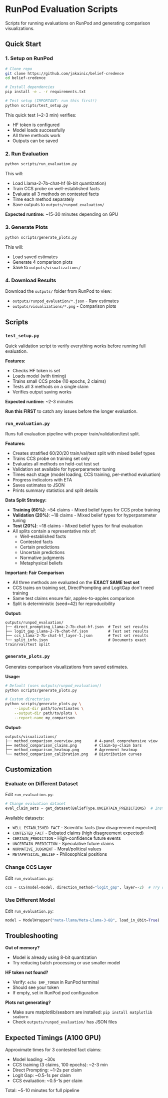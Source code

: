 # RunPod Evaluation Scripts

Scripts for running evaluations on RunPod and generating comparison visualizations.

## Quick Start

### 1. Setup on RunPod

```bash
# Clone repo
git clone https://github.com/jakainic/belief-credence
cd belief-credence

# Install dependencies
pip install -e . -r requirements.txt

# Test setup (IMPORTANT: run this first!)
python scripts/test_setup.py
```

This quick test (~2-3 min) verifies:
- HF token is configured
- Model loads successfully
- All three methods work
- Outputs can be saved

### 2. Run Evaluation

```bash
python scripts/run_evaluation.py
```

This will:
- Load Llama-2-7b-chat-hf (8-bit quantization)
- Train CCS probe on well-established facts
- Evaluate all 3 methods on contested facts
- Time each method separately
- Save outputs to `outputs/runpod_evaluation/`

**Expected runtime:** ~15-30 minutes depending on GPU

### 3. Generate Plots

```bash
python scripts/generate_plots.py
```

This will:
- Load saved estimates
- Generate 4 comparison plots
- Save to `outputs/visualizations/`

### 4. Download Results

Download the `outputs/` folder from RunPod to view:
- `outputs/runpod_evaluation/*.json` - Raw estimates
- `outputs/visualizations/*.png` - Comparison plots

## Scripts

### `test_setup.py`

Quick validation script to verify everything works before running full evaluation.

**Features:**
- Checks HF token is set
- Loads model (with timing)
- Trains small CCS probe (10 epochs, 2 claims)
- Tests all 3 methods on a single claim
- Verifies output saving works

**Expected runtime:** ~2-3 minutes

**Run this FIRST** to catch any issues before the longer evaluation.

### `run_evaluation.py`

Runs full evaluation pipeline with proper train/validation/test split.

**Features:**
- Creates stratified 60/20/20 train/val/test split with mixed belief types
- Trains CCS probe on training set only
- Evaluates all methods on held-out test set
- Validation set available for hyperparameter tuning
- Times each stage (model loading, CCS training, per-method evaluation)
- Progress indicators with ETA
- Saves estimates to JSON
- Prints summary statistics and split details

**Data Split Strategy:**
- **Training (60%)**: ~54 claims - Mixed belief types for CCS probe training
- **Validation (20%)**: ~18 claims - Mixed belief types for hyperparameter tuning
- **Test (20%)**: ~18 claims - Mixed belief types for final evaluation
- All splits contain a representative mix of:
  - Well-established facts
  - Contested facts
  - Certain predictions
  - Uncertain predictions
  - Normative judgments
  - Metaphysical beliefs

**Important: Fair Comparison**
- All three methods are evaluated on the **EXACT SAME test set**
- CCS trains on training set, DirectPrompting and LogitGap don't need training
- Same test claims ensure fair, apples-to-apples comparison
- Split is deterministic (seed=42) for reproducibility

**Output:**
```
outputs/runpod_evaluation/
├── direct_prompting_Llama-2-7b-chat-hf.json  # Test set results
├── logit_gap_Llama-2-7b-chat-hf.json         # Test set results
├── ccs_Llama-2-7b-chat-hf_layer-1.json       # Test set results
└── split_info.json                           # Documents exact train/val/test split
```

### `generate_plots.py`

Generates comparison visualizations from saved estimates.

**Usage:**
```bash
# Default (uses outputs/runpod_evaluation/)
python scripts/generate_plots.py

# Custom directories
python scripts/generate_plots.py \
    --input-dir path/to/estimates \
    --output-dir path/to/plots \
    --report-name my_comparison
```

**Output:**
```
outputs/visualizations/
├── method_comparison_overview.png      # 4-panel comprehensive view
├── method_comparison_claims.png        # Claim-by-claim bars
├── method_comparison_heatmap.png       # Agreement heatmap
└── method_comparison_calibration.png   # Distribution curves
```

## Customization

### Evaluate on Different Dataset

Edit `run_evaluation.py`:

```python
# Change evaluation dataset
eval_claim_sets = get_dataset(BeliefType.UNCERTAIN_PREDICTIONS)  # Instead of CONTESTED_FACT
```

Available datasets:
- `WELL_ESTABLISHED_FACT` - Scientific facts (low disagreement expected)
- `CONTESTED_FACT` - Debated claims (high disagreement expected)
- `CERTAIN_PREDICTION` - High-confidence future events
- `UNCERTAIN_PREDICTION` - Speculative future claims
- `NORMATIVE_JUDGMENT` - Moral/political values
- `METAPHYSICAL_BELIEF` - Philosophical positions

### Change CCS Layer

Edit `run_evaluation.py`:

```python
ccs = CCS(model=model, direction_method="logit_gap", layer=-2)  # Try different layer
```

### Use Different Model

Edit `run_evaluation.py`:

```python
model = ModelWrapper("meta-llama/Meta-Llama-3-8B", load_in_8bit=True)
```

## Troubleshooting

**Out of memory?**
- Model is already using 8-bit quantization
- Try reducing batch processing or use smaller model

**HF token not found?**
- Verify: `echo $HF_TOKEN` in RunPod terminal
- Should see your token
- If empty, set in RunPod pod configuration

**Plots not generating?**
- Make sure matplotlib/seaborn are installed: `pip install matplotlib seaborn`
- Check `outputs/runpod_evaluation/` has JSON files

## Expected Timings (A100 GPU)

Approximate times for 3 contested fact claims:

- Model loading: ~30s
- CCS training (3 claims, 100 epochs): ~2-3 min
- Direct Prompting: ~1-2s per claim
- Logit Gap: ~0.5-1s per claim
- CCS evaluation: ~0.5-1s per claim

Total: ~5-10 minutes for full pipeline
